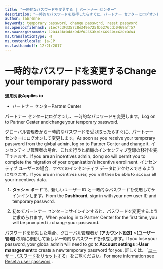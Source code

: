 ```yaml
---
title: "一時的なパスワードを変更する | パートナー センター"
description: "一時的なパスワードを取得したらすぐに、パートナー センターにログオンして変更します。"
author: labrenne
Keywords: temporary password, change password, reset password
ms.openlocfilehash: 51ec7c393357c8e349e725fb6276cdc0469af757
ms.sourcegitcommit: 628443b08dde9d2f02553b46e669504c620c3da4
ms.translationtype: HT
ms.contentlocale: ja-JP
ms.lasthandoff: 12/21/2017
---
```

# <a name="change-your-temporary-password"></a><span data-ttu-id="3d613-103">一時的なパスワードを変更する</span><span class="sxs-lookup"><span data-stu-id="3d613-103">Change your temporary password</span></span>

**<span data-ttu-id="3d613-104">適用対象</span><span class="sxs-lookup"><span data-stu-id="3d613-104">Applies to</span></span>**

-  <span data-ttu-id="3d613-105">パートナー センター</span><span class="sxs-lookup"><span data-stu-id="3d613-105">Partner Center</span></span>

<span data-ttu-id="3d613-106">パートナー センターにログオンし、一時的なパスワードを変更します。</span><span class="sxs-lookup"><span data-stu-id="3d613-106">Log on to Partner Center and change your temporary password.</span></span>

<span data-ttu-id="3d613-107">グローバル管理者から一時的なパスワードを受け取ったらすぐに、パートナー センターにログオンして変更します。</span><span class="sxs-lookup"><span data-stu-id="3d613-107">As soon as you receive your temporary password from the global admin, log on to Partner Center and change it.</span></span> <span data-ttu-id="3d613-108">インセンティブ管理者の場合、これを行うと組織のインセンティブ登録の移行を完了できます。</span><span class="sxs-lookup"><span data-stu-id="3d613-108">If you are an incentives admin, doing so will permit you to complete the migration of your organization’s incentive enrollment.</span></span> <span data-ttu-id="3d613-109">インセンティブ ユーザーの場合、すべてのインセンティブ データにアクセスできるようになります。</span><span class="sxs-lookup"><span data-stu-id="3d613-109">If you are an incentives user, you will then be able to access all your incentives data.</span></span>

1.  <span data-ttu-id="3d613-110">**ダッシュ ボード**で、新しいユーザー ID と一時的なパスワードを使用してサインインします。</span><span class="sxs-lookup"><span data-stu-id="3d613-110">From the **Dashboard**, sign in with your new user ID and temporary password.</span></span>

2.  <span data-ttu-id="3d613-111">初めてパートナー センターにサインインすると、パスワードを変更するように求められます。</span><span class="sxs-lookup"><span data-stu-id="3d613-111">When you log in to Partner Center for the first time, you will be prompted to change your password.</span></span>

<span data-ttu-id="3d613-112">パスワードを紛失した場合、グローバル管理者が **[アカウント設定]** >**[ユーザー管理]** の順に移動して新しい一時的なパスワードを作成します。</span><span class="sxs-lookup"><span data-stu-id="3d613-112">If you lose your password, your global admin will need to go to  **Account settings** >**User management** to create a new temporary password for you.</span></span>
<span data-ttu-id="3d613-113">詳しくは、「[ユーザー パスワードをリセットする](reset-a-user-password.md)」をご覧ください。</span><span class="sxs-lookup"><span data-stu-id="3d613-113">For more information see [Reset a user password](reset-a-user-password.md) .</span></span>


 

 



